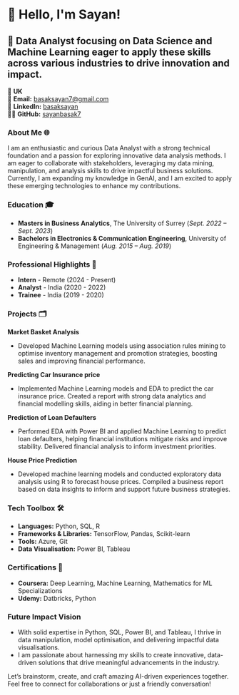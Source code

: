 # 👋 Hello, I'm Sayan!

## 🚀 Data Analyst focusing on Data Science and Machine Learning  eager to apply these skills across various industries to drive innovation and impact.

📍 **UK**  
📧 **Email:** [basaksayan7@gmail.com](mailto:basaksayan7@gmail.com)  
🔗 **LinkedIn:** [basaksayan](https://www.linkedin.com/in/basaksayan)  
👨‍💻 **GitHub:** [sayanbasak7](https://github.com/sayanbasak7)


### About Me 🌐
I am an enthusiastic and curious Data Analyst with a strong technical foundation and a passion for exploring innovative data analysis methods. I am eager to collaborate with stakeholders, leveraging my data mining, manipulation, and analysis skills to drive impactful business solutions. Currently, I am expanding my knowledge in GenAI, and I am excited to apply these emerging technologies to enhance my contributions.

### Education 🎓
- **Masters in Business Analytics**, The University of Surrey (_Sept. 2022 – Sept. 2023_)
- **Bachelors in Electronics & Communication Engineering**, University of Engineering & Management (_Aug. 2015 – Aug. 2019_)


### Professional Highlights 🌟
- **Intern** - Remote (2024 - Present)
- **Analyst** - India (2020 - 2022)
- **Trainee** - India (2019 - 2020)


### Projects 🗂️

**Market Basket Analysis**
-  Developed Machine Learning models using association rules mining to optimise inventory management and promotion strategies, boosting sales and improving financial performance.

**Predicting Car Insurance price**
- Implemented Machine Learning models and EDA to predict the car insurance price. Created a report with strong data analytics and financial modelling skills, aiding in better financial planning. 

**Prediction of Loan Defaulters** 
- Performed EDA with Power BI and applied Machine Learning to predict loan defaulters, helping financial institutions mitigate risks and improve stability. Delivered financial analysis to inform investment priorities.

**House Price Prediction**
- Developed machine learning models and conducted exploratory data analysis using R to forecast house prices. Compiled a business report based on data insights to inform and support future business strategies.

### Tech Toolbox 🛠️
- **Languages:** Python, SQL, R
- **Frameworks & Libraries:** TensorFlow, Pandas, Scikit-learn
- **Tools:** Azure, Git
- **Data Visualisation:** Power BI, Tableau

### Certifications 📜
- **Coursera:** Deep Learning, Machine Learning, Mathematics for ML Specializations
- **Udemy:** Datbricks, Python

### Future Impact Vision
- With solid expertise in Python, SQL, Power BI, and Tableau, I thrive in data manipulation, model optimisation, and delivering impactful data visualisations.
- I am passionate about harnessing my skills to create innovative, data-driven solutions that drive meaningful advancements in the industry.

Let’s brainstorm, create, and craft amazing AI-driven experiences together. Feel free to connect for collaborations or just a friendly conversation!
